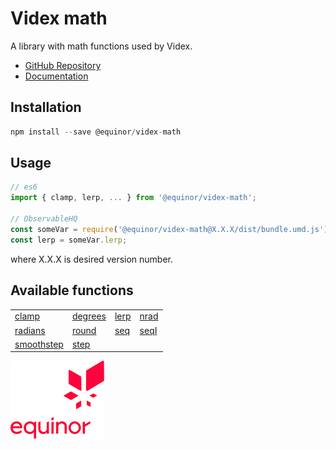 # Videx math

A library with math functions used by Videx.

- [GitHub Repository](https://github.com/equinor/videx-math)
- [Documentation](https://equinor.github.io/videx-math)

## Installation
```js
npm install --save @equinor/videx-math
```

## Usage

```js
// es6
import { clamp, lerp, ... } from '@equinor/videx-math';

// ObservableHQ
const someVar = require('@equinor/videx-math@X.X.X/dist/bundle.umd.js');
const lerp = someVar.lerp;
```
where X.X.X is desired version number.

## Available functions

<table style="width:auto;">
  <tr>
    <td><a href="https://equinor.github.io/videx-math/global.html#clamp">clamp</a></td>
    <td><a href="https://equinor.github.io/videx-math/global.html#degrees">degrees</a></td>
    <td><a href="https://equinor.github.io/videx-math/global.html#lerp">lerp</a></td>
    <td><a href="https://equinor.github.io/videx-math/global.html#nrad">nrad</a></td>
  </tr>
  <tr>
    <td><a href="https://equinor.github.io/videx-math/global.html#radians">radians</a></td>
    <td><a href="https://equinor.github.io/videx-math/global.html#round">round</a></td>
    <td><a href="https://equinor.github.io/videx-math/global.html#seq">seq</a></td>
    <td><a href="https://equinor.github.io/videx-math/global.html#seqI">seqI</a></td>
  </tr>
  <tr>
    <td><a href="https://equinor.github.io/videx-math/global.html#smoothstep">smoothstep</a></td>
    <td><a href="https://equinor.github.io/videx-math/global.html#step">step</a></td>
  </tr>
</table>

![Equinor Logo](images/equinor-logo.png)
